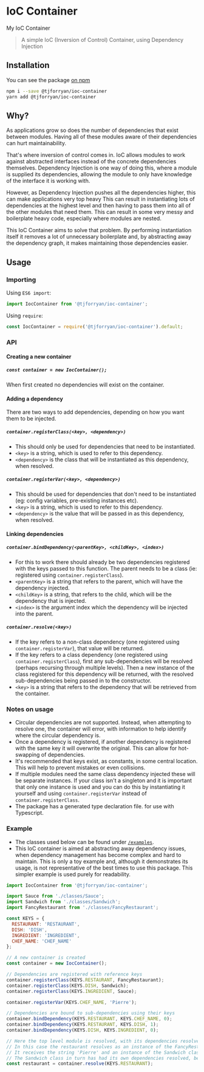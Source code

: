 # IoC Container
My IoC Container

> A simple IoC (Inversion of Control) Container, using Dependency Injection

## Installation
You can see the package [on npm](https://www.npmjs.com/package/@tjforryan/ioc-container)
```bash
npm i --save @tjforryan/ioc-container
yarn add @tjforryan/ioc-container
```

## Why?

As applications grow so does the number of dependencies that exist between modules.  Having all of these modules aware of their dependencies can hurt maintainability.

That's where inversion of control comes in.  IoC allows modules to work against abstracted interfaces instead of the concrete dependencies themselves.  Dependency Injection is one way of doing this, where a module is supplied its dependencies, allowing the module to only have knowledge of the interface it is working with.

However, as Dependency Injection pushes all the dependencies higher, this can make applications very top heavy  This can result in instantiating lots of dependencies at the highest level and then having to pass them into all of the other modules that need them.  This can result in some very messy and boilerplate heavy code, especially where modules are nested.

This IoC Container aims to solve that problem.  By performing instantiation itself it removes a lot of unnecessary boilerplate and, by abstracting away the dependency graph, it makes maintaining those dependencies easier.

## Usage

### Importing
Using `ES6 import`:
```javascript
import IocContainer from '@tjforryan/ioc-container';
```

Using `require`:
```javascript
const IocContainer = require('@tjforryan/ioc-container').default;
``` 

### API

#### Creating a new container
##### `const container = new IocContainer();`

When first created no dependencies will exist on the container.

#### Adding a dependency
There are two ways to add dependencies, depending on how you want them to be injected.

##### `container.registerClass(<key>, <dependency>)`
* This should only be used for dependencies that need to be instantiated.
* `<key>` is a string, which is used to refer to this dependency.
* `<dependency>` is the class that will be instantiated as this dependency, when resolved.

##### `container.registerVar(<key>, <dependency>)`
* This should be used for dependencies that don't need to be instantiated (eg: config variables, pre-existing instances etc).
* `<key>` is a string, which is used to refer to this dependency.
* `<dependency>` is the value that will be passed in as this dependency, when resolved.

#### Linking dependencies

##### `container.bindDependency(<parentKey>, <childKey>, <index>)`
* For this to work there should already be two dependencies registered with the keys passed to this function.  The parent needs to be a class (ie: registered using `container.registerClass`).
* `<parentKey>` is a string that refers to the parent, which will have the dependency injected.
* `<childKey>` is a string, that refers to the child, which will be the dependency that is injected.
* `<index>` is the argument index which the dependency will be injected into the parent.

##### `container.resolve(<key>)`
* If the key refers to a non-class dependency (one registered using `container.registerVar`), that value will be returned.
* If the key refers to a class dependency (one registered using `container.registerClass`), first any sub-dependencies will be resolved (perhaps recursing through multiple levels).  Then a new instance of the class registered for this dependency will be returned, with the resolved sub-dependencies being passed in to the constructor. 
* `<key>` is a string that refers to the dependency that will be retrieved from the container.

### Notes on usage
* Circular dependencies are not supported.  Instead, when attempting to resolve one, the container will error, with information to help identify where the circular dependency is.
* Once a dependency is registered, if another dependency is registered with the same key it will overwrite the original.  This can allow for hot-swapping of dependencies.
* It's recommended that keys exist, as constants, in some central location.  This will help to prevent mistakes or even collisions.
* If multiple modules need the same class dependency injected these will be separate instances.  If your class isn't a singleton and it is important that only one instance is used and  you can do this by instantiating it yourself and using `container.registerVar` instead of `container.registerClass`.
* The package has a generated type declaration file. for use with Typescript.

### Example
* The classes used below can be found under [`/examples`](https://github.com/tjforryan/IOC-Container/tree/master/examples).
* This IoC container is aimed at abstracting away dependency issues, when dependency management has become complex and hard to maintain.  This is only a toy example and, although it demonstrates its usage, is not representative of the best times to use this package.  This simpler example is used purely for readability.

```javascript
import IocContainer from '@tjforryan/ioc-container';

import Sauce from './classes/Sauce';
import Sandwich from './classes/Sandwich';
import FancyRestaurant from './classes/FancyRestaurant';

const KEYS = {
  RESTAURANT: 'RESTAURANT',
  DISH: 'DISH',
  INGREDIENT: 'INGREDIENT',
  CHEF_NAME: 'CHEF_NAME'
};

// A new container is created
const container = new IocContainer();

// Dependencies are registered with reference keys
container.registerClass(KEYS.RESTAURANT, FancyRestaurant);
container.registerClass(KEYS.DISH, Sandwich);
container.registerClass(KEYS.INGREDIENT, Sauce);

container.registerVar(KEYS.CHEF_NAME, 'Pierre');

// Dependencies are bound to sub-dependencies using their keys
container.bindDependency(KEYS.RESTAURANT, KEYS.CHEF_NAME, 0);
container.bindDependency(KEYS.RESTAURANT, KEYS.DISH, 1);
container.bindDependency(KEYS.DISH, KEYS.INGREDIENT, 0);

// Here the top level module is resolved, with its dependencies resolved for it.
// In this case the restaurant resolves as an instance of the FancyRestaurant class.
// It receives the string 'Pierre' and an instance of the Sandwich class.
// The Sandwich class in turn has had its own dependencies resolved, before instantiation.
const restaurant = container.resolve(KEYS.RESTAURANT);
```
